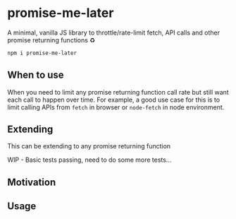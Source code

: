 # promise-me-later

A minimal, vanilla JS library to throttle/rate-limit fetch, API calls and other promise returning functions :recycle:

```bash
npm i promise-me-later
```

## When to use
When you need to limit any promise returning function call rate but still want each call to happen over time. For example, a good use case for this is to limit calling APIs from `fetch` in browser or `node-fetch` in node environment.

## Extending
This can be extending to any promise returning function

WIP - Basic tests passing, need to do some more tests...
## Motivation

## Usage
